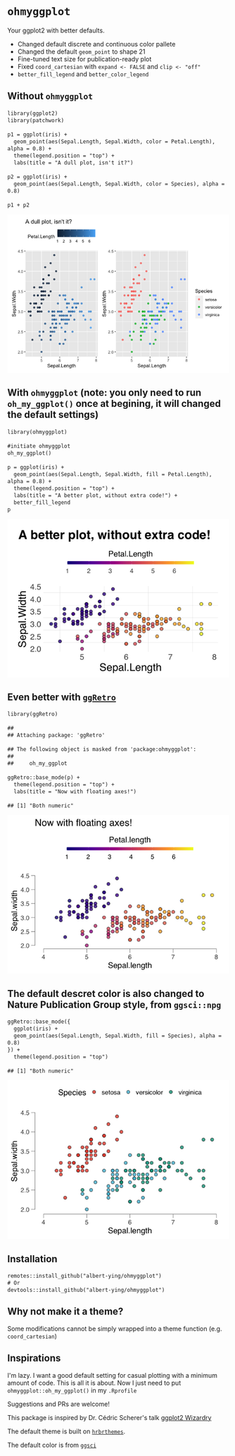 `ohmyggplot`
===

Your ggplot2 with better defaults.

- Changed default discrete and continuous color pallete
- Changed the default `geom_point` to shape 21
- Fine-tuned text size for publication-ready plot
- Fixed `coord_cartesian` with `expand <- FALSE` and `clip <- "off"`
- `better_fill_legend` and `better_color_legend`

Without `ohmyggplot`
--------

```
library(ggplot2)
library(patchwork)

p1 = ggplot(iris) +
  geom_point(aes(Sepal.Length, Sepal.Width, color = Petal.Length), alpha = 0.8) +
  theme(legend.position = "top") +
  labs(title = "A dull plot, isn't it?")

p2 = ggplot(iris) +
  geom_point(aes(Sepal.Length, Sepal.Width, color = Species), alpha = 0.8)

p1 + p2
```

![](README_files/figure-markdown_strict/unnamed-chunk-1-1.png)

With `ohmyggplot` (note: you only need to run `oh_my_ggplot()` once at begining, it will changed the default settings)
-----

```
library(ohmyggplot)

#initiate ohmyggplot
oh_my_ggplot()

p = ggplot(iris) +
  geom_point(aes(Sepal.Length, Sepal.Width, fill = Petal.Length), alpha = 0.8) +
  theme(legend.position = "top") +
  labs(title = "A better plot, without extra code!") +
  better_fill_legend
p
```

![](README_files/figure-markdown_strict/unnamed-chunk-2-1.png)

Even better with [`ggRetro`](https://github.com/albert-ying/ggRetro)
-----------------

```
library(ggRetro)

## 
## Attaching package: 'ggRetro'

## The following object is masked from 'package:ohmyggplot':
## 
##     oh_my_ggplot

ggRetro::base_mode(p) +
  theme(legend.position = "top") +
  labs(title = "Now with floating axes!")

## [1] "Both numeric"
```

![](README_files/figure-markdown_strict/unnamed-chunk-3-1.png)

The default descret color is also changed to Nature Publication Group style, from `ggsci::npg`
----------------------------------------------------------------------------------

```
ggRetro::base_mode({
  ggplot(iris) +
  geom_point(aes(Sepal.Length, Sepal.Width, fill = Species), alpha = 0.8)
}) +
  theme(legend.position = "top")

## [1] "Both numeric"
```

![](README_files/figure-markdown_strict/unnamed-chunk-4-1.png)

Installation
------------

```
remotes::install_github("albert-ying/ohmyggplot")
# Or
devtools::install_github("albert-ying/ohmyggplot")
```

Why not make it a theme?
------------------------

Some modifications cannot be simply wrapped into a theme function (e.g. `coord_cartesian`)

Inspirations
------------

I'm lazy. I want a good default setting for casual plotting with a minimum amount of code. This is all it is about. Now I just need to put `ohmyggplot::oh_my_ggplot()` in my `.Rprofile`

Suggestions and PRs are welcome!

This package is inspired by Dr. Cédric Scherer's talk [ggplot2
Wizardry](https://www.youtube.com/watch?v=5KHvEXYtnOo&ab_channel=UseROslo)

The default theme is built on [`hrbrthemes`](https://github.com/hrbrmstr/hrbrthemes).

The default color is from [`ggsci`](https://nanx.me/ggsci/)
